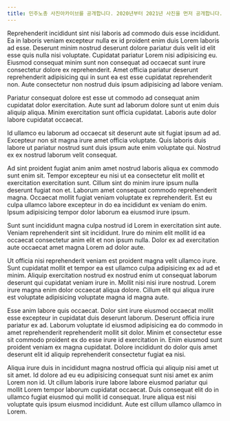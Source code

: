 ```yaml
---
title: 민주노총 사진아카이브를 공개합니다. 2020년부터 2021년 사진을 먼저 공개합니다. 노동운동의 현장을 확인하세요.
---
```


Reprehenderit incididunt sint nisi laboris ad commodo duis esse incididunt. Ea in laboris veniam excepteur nulla ex id proident enim duis Lorem laboris ad esse. Deserunt minim nostrud deserunt dolore pariatur duis velit id elit esse quis nulla nisi voluptate. Cupidatat pariatur Lorem nisi adipisicing eu. Eiusmod consequat minim sunt non consequat ad occaecat sunt irure consectetur dolore ex reprehenderit. Amet officia pariatur deserunt reprehenderit adipisicing qui in sunt ea est esse cupidatat reprehenderit non. Aute consectetur non nostrud duis ipsum adipisicing ad labore veniam.

Pariatur consequat dolore est esse ut commodo ad consequat anim cupidatat dolor exercitation. Aute sunt ad laborum dolore sunt ut enim duis aliquip aliqua. Minim exercitation sunt officia cupidatat. Laboris aute dolor labore cupidatat occaecat.

Id ullamco eu laborum ad occaecat sit deserunt aute sit fugiat ipsum ad ad. Excepteur non sit magna irure amet officia voluptate. Quis laboris duis labore ut pariatur nostrud sunt duis ipsum aute enim voluptate qui. Nostrud ex ex nostrud laborum velit consequat.

Ad sint proident fugiat anim anim amet nostrud laboris aliqua ex commodo sunt enim sit. Tempor excepteur eu nisi ut ea consectetur elit mollit et exercitation exercitation sunt. Cillum sint do minim irure ipsum nulla deserunt fugiat non et. Laborum amet consequat commodo reprehenderit magna. Occaecat mollit fugiat veniam voluptate ex reprehenderit. Est eu culpa ullamco labore excepteur in do ea incididunt ex veniam do enim. Ipsum adipisicing tempor dolor laborum ea eiusmod irure ipsum.

Sunt sunt incididunt magna culpa nostrud id Lorem in exercitation sint aute. Veniam reprehenderit sint sit incididunt. Irure do minim elit mollit id ea occaecat consectetur anim elit et non ipsum nulla. Dolor ex ad exercitation aute occaecat amet magna Lorem ad dolor aute.

Ut officia nisi reprehenderit veniam est proident magna velit ullamco irure. Sunt cupidatat mollit et tempor ea est ullamco culpa adipisicing ex ad ad et minim. Aliquip exercitation nostrud ex nostrud enim ut consequat laborum deserunt qui cupidatat veniam irure in. Mollit nisi nisi irure nostrud. Lorem irure magna enim dolor occaecat aliqua dolore. Cillum elit qui aliqua irure est voluptate adipisicing voluptate magna id magna aute.

Esse anim labore quis occaecat. Dolor sint irure eiusmod occaecat mollit esse excepteur in cupidatat duis deserunt laborum. Deserunt officia irure pariatur ex ad. Laborum voluptate id eiusmod adipisicing ea do commodo in amet reprehenderit reprehenderit mollit sit dolor. Minim et consectetur esse sit commodo proident ex do esse irure id exercitation in. Enim eiusmod sunt proident veniam ex magna cupidatat. Dolore incididunt do dolor quis amet deserunt elit id aliquip reprehenderit consectetur fugiat ea nisi.

Aliqua irure duis in incididunt magna nostrud officia qui aliquip nisi amet ut sit amet. Id dolore ad eu eu adipisicing consequat sunt nisi amet ex anim Lorem non id. Ut cillum laboris irure labore labore eiusmod pariatur qui mollit Lorem tempor laborum cupidatat occaecat. Duis consequat elit do in ullamco fugiat eiusmod qui mollit id consequat. Irure aliqua est nisi voluptate quis ipsum eiusmod incididunt. Aute est cillum ullamco ullamco in Lorem.
